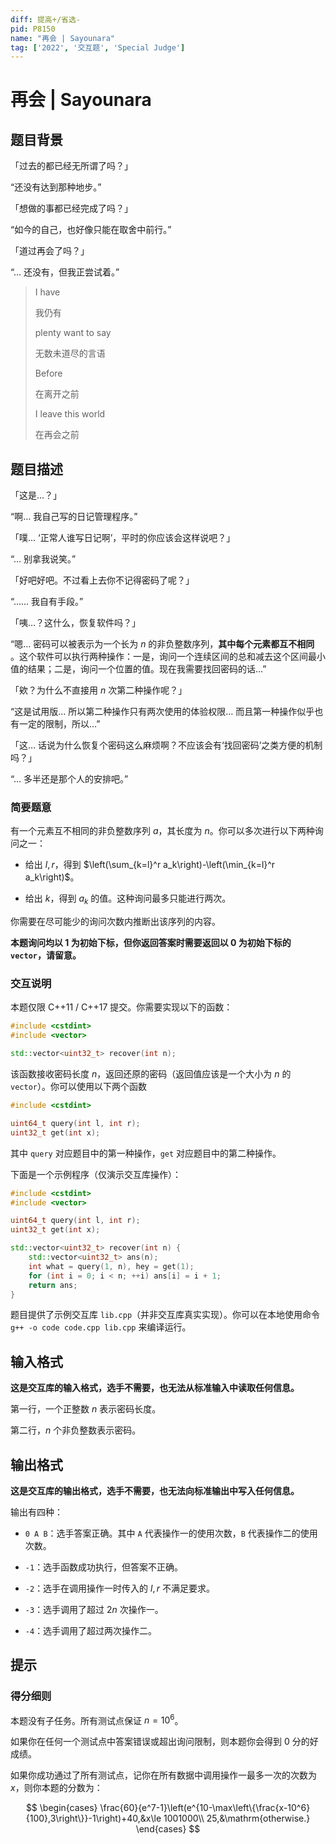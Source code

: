 ```yaml
---
diff: 提高+/省选-
pid: P8150
name: "再会 | Sayounara"
tag: ['2022', '交互题', 'Special Judge']
---
```

# 再会 | Sayounara
## 题目背景

「过去的都已经无所谓了吗？」

“还没有达到那种地步。”

「想做的事都已经完成了吗？」

“如今的自己，也好像只能在取舍中前行。”

「道过再会了吗？」

“… 还没有，但我正尝试着。”

> I have
>
> 我仍有
>
> plenty want to say
>
> 无数未道尽的言语
>
> Before
>
> 在离开之前
>
> I leave this world
>
> 在再会之前
## 题目描述

「这是…？」

“啊… 我自己写的日记管理程序。”

「噗… ‘正常人谁写日记啊’，平时的你应该会这样说吧？」

“… 别拿我说笑。”

「好吧好吧。不过看上去你不记得密码了呢？」

“…… 我自有手段。”

「咦…？这什么，恢复软件吗？」

“嗯… 密码可以被表示为一个长为 $n$ 的非负整数序列，**其中每个元素都互不相同** 。这个软件可以执行两种操作：一是，询问一个连续区间的总和减去这个区间最小值的结果；二是，询问一个位置的值。现在我需要找回密码的话…”

「欸？为什么不直接用 $n$ 次第二种操作呢？」

“这是试用版… 所以第二种操作只有两次使用的体验权限… 而且第一种操作似乎也有一定的限制，所以…”

「这… 话说为什么恢复个密码这么麻烦啊？不应该会有‘找回密码’之类方便的机制吗？」

“… 多半还是那个人的安排吧。”

### 简要题意

有一个元素互不相同的非负整数序列 $a$，其长度为 $n$。你可以多次进行以下两种询问之一：

- 给出 $l,r$，得到 $\left(\sum_{k=l}^r a_k\right)-\left(\min_{k=l}^r a_k\right)$。

- 给出 $k$，得到 $a_k$ 的值。这种询问最多只能进行两次。

你需要在尽可能少的询问次数内推断出该序列的内容。

**本题询问均以 $1$ 为初始下标，但你返回答案时需要返回以 $0$ 为初始下标的 `vector`，请留意。**

### 交互说明

本题仅限 C++11 / C++17 提交。你需要实现以下的函数：

```cpp
#include <cstdint>
#include <vector>

std::vector<uint32_t> recover(int n);
```

该函数接收密码长度 $n$，返回还原的密码（返回值应该是一个大小为 $n$ 的 `vector`）。你可以使用以下两个函数

```cpp
#include <cstdint>

uint64_t query(int l, int r);
uint32_t get(int x);
```

其中 `query` 对应题目中的第一种操作，`get` 对应题目中的第二种操作。

下面是一个示例程序（仅演示交互库操作）：

```cpp
#include <cstdint>
#include <vector>

uint64_t query(int l, int r);
uint32_t get(int x);

std::vector<uint32_t> recover(int n) {
	std::vector<uint32_t> ans(n);
	int what = query(1, n), hey = get(1);
	for (int i = 0; i < n; ++i) ans[i] = i + 1;
	return ans;
}
```

题目提供了示例交互库 `lib.cpp`（并非交互库真实实现）。你可以在本地使用命令 `g++ -o code code.cpp lib.cpp` 来编译运行。
## 输入格式

**这是交互库的输入格式，选手不需要，也无法从标准输入中读取任何信息。**

第一行，一个正整数 $n$ 表示密码长度。

第二行，$n$ 个非负整数表示密码。
## 输出格式

**这是交互库的输出格式，选手不需要，也无法向标准输出中写入任何信息。**

输出有四种：

- `0 A B`：选手答案正确。其中 `A` 代表操作一的使用次数，`B` 代表操作二的使用次数。

- `-1`：选手函数成功执行，但答案不正确。

- `-2`：选手在调用操作一时传入的 $l,r$ 不满足要求。

- `-3`：选手调用了超过 $2n$ 次操作一。

- `-4`：选手调用了超过两次操作二。
## 提示

### 得分细则

本题没有子任务。所有测试点保证 $n=10^6$。

如果你在任何一个测试点中答案错误或超出询问限制，则本题你会得到 0 分的好成绩。

如果你成功通过了所有测试点，记你在所有数据中调用操作一最多一次的次数为 $x$，则你本题的分数为：

$$
\begin{cases}
\frac{60}{e^7-1}\left(e^{10-\max\left\{\frac{x-10^6}{100},3\right\}}-1\right)+40,&x\le 1001000\\
25,&\mathrm{otherwise.}
\end{cases}
$$
